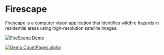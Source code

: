 # Firescape
Firescape is a computer vision application that identifies wildfire hazards in residential areas using high-resolution satellite images. 

[![FireScape Demo](https://gifs.com/gif/firescape-P7v3v1)](https://www.youtube.com/watch?v=JrvrE_qidKE)

[![Demo CountPages alpha](https://share.gifyoutube.com/KzB6Gb.gif)](https://www.youtube.com/watch?v=ek1j272iAmc)
